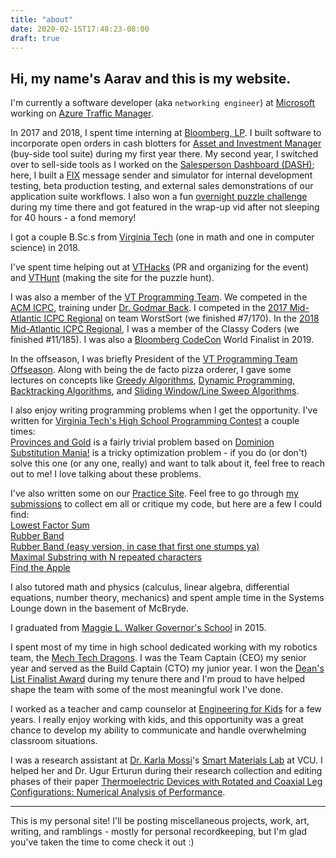 ```yaml
---
title: "about"
date: 2020-02-15T17:48:23-08:00
draft: true
---
```

## Hi, my name's Aarav and this is my website.

I'm currently a software developer (aka `networking engineer`) at [Microsoft](https://www.microsoft.com/en-us/) working on [Azure Traffic Manager](https://docs.microsoft.com/en-us/azure/traffic-manager/).

In 2017 and 2018, I spent time interning at [Bloomberg, LP](https://www.bloomberg.com/company/). I built software to incorporate open orders in cash blotters for [Asset and Investment Manager](https://www.bloomberg.com/professional/product/asset-and-investment-manager/) (buy-side tool suite) during my first year there. My second year, I switched over to sell-side tools as I worked on the [Salesperson Dashboard (DASH)](https://www.bloomberg.com/professional/product/salesperson-dashboard/); here, I built a [FIX](https://en.wikipedia.org/wiki/Financial_Information_eXchange) message sender and simulator for internal development testing, beta production testing, and external sales demonstrations of our application suite workflows. I also won a fun [overnight puzzle challenge](https://vimeo.com/242652952) during my time there and got featured in the wrap-up vid after not sleeping for 40 hours - a fond memory!

I got a couple B.Sc.s from [Virginia Tech](vt.edu) (one in math and one in computer science) in 2018.

I've spent time helping out at [VTHacks](https://vthacks.com/) (PR and organizing for the event) and [VTHunt](https://www.vthunt.com/) (making the site for the puzzle hunt).

I was also a member of the [VT Programming Team](https://icpc.cs.vt.edu/#/). We competed in the [ACM ICPC](https://icpc.baylor.edu/), training under [Dr. Godmar Back](https://people.cs.vt.edu/~gback/). I competed in the [2017 Mid-Atlantic ICPC Regional](https://mausa17.kattis.com/standings) on team WorstSort (we finished #7/170). In the [2018 Mid-Atlantic ICPC Regional](https://mausa18.kattis.com/standings), I was a member of the Classy Coders (we finished #11/185). I was also a [Bloomberg CodeCon](https://codecon.bloomberg.com/) World Finalist in 2019.

In the offseason, I was briefly President of the [VT Programming Team Offseason](https://gobblerconnect.vt.edu/organization/ProgrammingTeam). Along with being the de facto pizza orderer, I gave some lectures on concepts like [Greedy Algorithms](http://bit.ly/2sAlomU), [Dynamic Programming](http://bit.ly/2G8q1KH), [Backtracking Algorithms](http://bit.ly/2nRbnfJ), and [Sliding Window/Line Sweep Algorithms](https://bit.ly/2Gg11xX).

I also enjoy writing programming problems when I get the opportunity. I've written for [Virginia Tech's High School Programming Contest](https://icpc.cs.vt.edu/#/hscontest) a couple times:  
   [Provinces and Gold](https://open.kattis.com/problems/provincesandgold) is a fairly trivial problem based on [Dominion](https://en.wikipedia.org/wiki/Dominion_(card_game))  
   [Substitution Mania!](https://open.kattis.com/problems/substitutionmania) is a tricky optimization problem - if you do (or don't) solve this one (or any one, really) and want to talk about it, feel free to reach out to me! I love talking about these problems.

I've also written some on our [Practice Site](https://pcs.cs.cloud.vt.edu/). Feel free to go through [my submissions](https://pcs.cs.cloud.vt.edu/users/aarav) to collect em all or critique my code, but here are a few I could find:  
   [Lowest Factor Sum](https://pcs.cs.cloud.vt.edu/problems/286)  
   [Rubber Band](https://pcs.cs.cloud.vt.edu/problems/285)  
   [Rubber Band (easy version, in case that first one stumps ya)](https://pcs.cs.cloud.vt.edu/problems/284)  
   [Maximal Substring with N repeated characters](https://pcs.cs.cloud.vt.edu/problems/288)  
   [Find the Apple](https://pcs.cs.cloud.vt.edu/problems/273)  

I also tutored math and physics (calculus, linear algebra, differential equations, number theory, mechanics) and spent ample time in the Systems Lounge down in the basement of McBryde.

I graduated from [Maggie L. Walker Governor's School](http://www.gsgis.k12.va.us/) in 2015.

I spent most of my time in high school dedicated working with my robotics team, the [Mech Tech Dragons](http://mechtechdragons.com/). I was the Team Captain (CEO) my senior year and served as the Build Captain (CTO) my junior year. I won the [Dean's List Finalist Award](https://www.thebluealliance.com/team/422/2014) during my tenure there and I'm proud to have helped shape the team with some of the most meaningful work I've done.

I worked as a teacher and camp counselor at [Engineering for Kids](https://www.engineeringforkids.com/) for a few years. I really enjoy working with kids, and this opportunity was a great chance to develop my ability to communicate and handle overwhelming classroom situations.

I was a research assistant at [Dr. Karla Mossi](https://egr.vcu.edu/directory/karlamossi/)'s [Smart Materials Lab](http://www.people.vcu.edu/~kmmossi/index.htm) at VCU. I helped her and Dr. Ugur Erturun during their research collection and editing phases of their paper [Thermoelectric Devices with Rotated and Coaxial Leg Configurations: Numerical Analysis of Performance](https://www.sciencedirect.com/science/article/abs/pii/S1359431115003294).

____________________________________________________________________________________

This is my personal site! I'll be posting miscellaneous projects, work, art, writing, and ramblings - mostly for personal recordkeeping, but I'm glad you've taken the time to come check it out :)